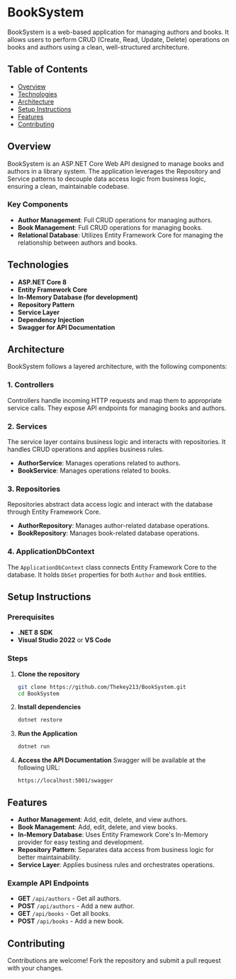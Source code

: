 # BookSystem

BookSystem is a web-based application for managing authors and books. It allows users to perform CRUD (Create, Read, Update, Delete) operations on books and authors using a clean, well-structured architecture.

## Table of Contents

- [Overview](#overview)
- [Technologies](#technologies)
- [Architecture](#architecture)
- [Setup Instructions](#setup-instructions)
- [Features](#features)
- [Contributing](#contributing)

## Overview

BookSystem is an ASP.NET Core Web API designed to manage books and authors in a library system. The application leverages the Repository and Service patterns to decouple data access logic from business logic, ensuring a clean, maintainable codebase.

### Key Components
- **Author Management**: Full CRUD operations for managing authors.
- **Book Management**: Full CRUD operations for managing books.
- **Relational Database**: Utilizes Entity Framework Core for managing the relationship between authors and books.

## Technologies

- **ASP.NET Core 8**
- **Entity Framework Core**
- **In-Memory Database (for development)**
- **Repository Pattern**
- **Service Layer**
- **Dependency Injection**
- **Swagger for API Documentation**

## Architecture

BookSystem follows a layered architecture, with the following components:

### 1. **Controllers**
Controllers handle incoming HTTP requests and map them to appropriate service calls. They expose API endpoints for managing books and authors.

### 2. **Services**
The service layer contains business logic and interacts with repositories. It handles CRUD operations and applies business rules.

- **AuthorService**: Manages operations related to authors.
- **BookService**: Manages operations related to books.

### 3. **Repositories**
Repositories abstract data access logic and interact with the database through Entity Framework Core.

- **AuthorRepository**: Manages author-related database operations.
- **BookRepository**: Manages book-related database operations.

### 4. **ApplicationDbContext**
The `ApplicationDbContext` class connects Entity Framework Core to the database. It holds `DbSet` properties for both `Author` and `Book` entities.

## Setup Instructions

### Prerequisites
- **.NET 8 SDK**
- **Visual Studio 2022** or **VS Code**

### Steps

1. **Clone the repository**
   ```bash
   git clone https://github.com/Thekey213/BookSystem.git
   cd BookSystem
   ```

2. **Install dependencies**
   ```bash
   dotnet restore
   ```

3. **Run the Application**
   ```bash
   dotnet run
   ```

4. **Access the API Documentation**
   Swagger will be available at the following URL:
   ```
   https://localhost:5001/swagger
   ```

## Features

- **Author Management**: Add, edit, delete, and view authors.
- **Book Management**: Add, edit, delete, and view books.
- **In-Memory Database**: Uses Entity Framework Core's In-Memory provider for easy testing and development.
- **Repository Pattern**: Separates data access from business logic for better maintainability.
- **Service Layer**: Applies business rules and orchestrates operations.

### Example API Endpoints

- **GET** `/api/authors` - Get all authors.
- **POST** `/api/authors` - Add a new author.
- **GET** `/api/books` - Get all books.
- **POST** `/api/books` - Add a new book.

## Contributing

Contributions are welcome! Fork the repository and submit a pull request with your changes.
